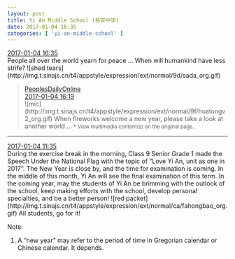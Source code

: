 ```yaml
---
layout: post
title: Yi An Middle School (易安中学)
date: 2017-01-04 16:35
categories: [ 'yi-an-middle-school' ]
---
```


<div class="weibo-info">
  <a href="http://weibo.com/6074218720/EpgZud0jy">2017-01-04 16:35</a>
</div>
People all over the world yearn for peace … When will humankind have less strife? ![shed tears](http://img.t.sinajs.cn/t4/appstyle/expression/ext/normal/9d/sada_org.gif)

<!-- more -->

> <div class="weibo-post-name">
>   <a href="http://weibo.com/renminwang">PeoplesDailyOnline</a>
> </div>
> <div class="weibo-info">
>   <a href="http://weibo.com/2286908003/EpgSSkIgQ">2017-01-04 16:19</a>
> </div>  
> ![mic](http://img.t.sinajs.cn/t4/appstyle/expression/ext/normal/9f/huatongv2_org.gif) When fireworks welcome a new year, please take a look at another world …  
> <small>* View multimedia content(s) on the original page.</small>

---

<div class="weibo-info">
  <a href="http://weibo.com/6074218720/Epf1udgS4">2017-01-04 11:35</a>
</div>
During the exercise break in the morning, Class 9 Senior Grade 1 made the Speech Under the National Flag with the topic of “Love Yi An, unit as one in 2017”. The New Year is close by, and the time for examination is coming. In the middle of this month, Yi An will see the final examination of this term. In the coming year, may the students of Yi An be brimming with the outlook of the school, keep making efforts with the school, develop personal specialties, and be a better person! ![red packet](http://img.t.sinajs.cn/t4/appstyle/expression/ext/normal/ca/fahongbao_org.gif) All students, go for it!

Note:
1. A “new year” may refer to the period of time in Gregorian calendar or Chinese calendar. It depends.
